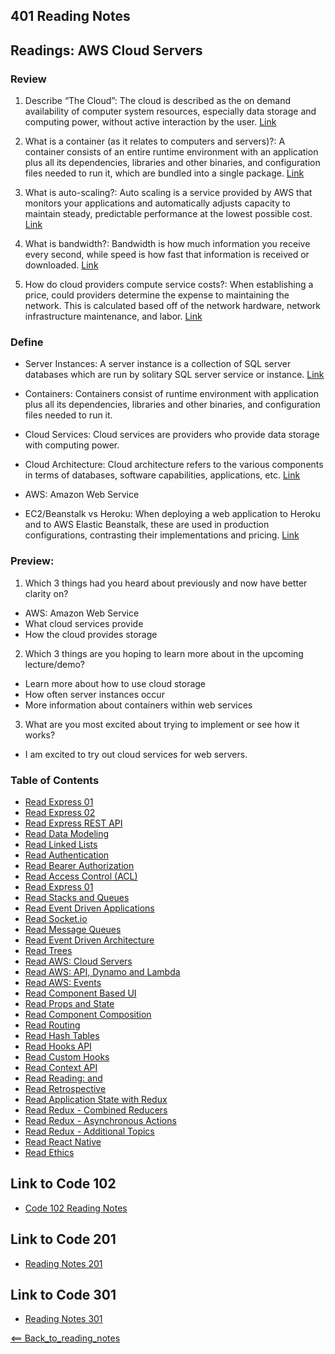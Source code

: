 ## 401 Reading Notes

## Readings: AWS Cloud Servers

### Review

1. Describe “The Cloud”: The cloud is described as the on demand availability of computer system resources, especially data storage and computing power, without active interaction by the user. [Link](https://en.wikipedia.org/wiki/Cloud_computing)

2. What is a container (as it relates to computers and servers)?: A container consists of an entire runtime environment with an application plus all its dependencies, libraries and other binaries, and configuration files needed to run it, which are bundled into a single package. [Link](https://www.cio.com/article/2924995/what-are-containers-and-why-do-you-need-them.html#:~:text=Put%20simply%2C%20a%20container%20consists,it%2C%20bundled%20into%20one%20package.)

3. What is auto-scaling?: Auto scaling is a service provided by AWS that monitors your applications and automatically adjusts capacity to maintain steady, predictable performance at the lowest possible cost. [Link](https://aws.amazon.com/autoscaling/)

4. What is bandwidth?: Bandwidth is how much information you receive every second, while speed is how fast that information is received or downloaded. [Link](https://www.verizon.com/info/definitions/bandwidth/)

5. How do cloud providers compute service costs?: When establishing a price, could providers determine the expense to maintaining the network. This is calculated based off of the network hardware, network infrastructure maintenance, and labor. [Link](https://expedient.com/knowledgebase/blog/2015-05-01-how-the-cost-of-cloud-computing-is-calculated/#:~:text=When%20setting%20price%2C%20cloud%20providers,need%20for%20its%20IaaS%20cloud.)

### Define

- Server Instances: A server instance is a collection of SQL server databases which are run by solitary SQL server service or instance.
[Link](https://www.techopedia.com/definition/32149/server-instance#:~:text=A%20server%20instance%20is%20a,based%20or%20command%2Dline%20based.)

- Containers: Containers consist of runtime environment with application plus all its dependencies, libraries and other binaries, and configuration files needed to run it.

- Cloud Services: Cloud services are providers who provide data storage with computing power.

- Cloud Architecture: Cloud architecture refers to the various components in terms of databases, software capabilities, applications, etc. [Link](https://www.hcltech.com/technology-qa/what-is-cloud-architecture#:~:text=Cloud%20Architecture%20refers%20to%20the,as%20the%20relationships%20between%20them.&text=Cloud%20resources,-Software%20components%20and)

- AWS: Amazon Web Service

- EC2/Beanstalk vs Heroku: When deploying a web application to Heroku and to AWS Elastic Beanstalk, these are used in production configurations, contrasting their implementations and pricing. [Link](https://codeburst.io/heroku-v-s-aws-elastic-beanstalk-1cc6f12ca3c7)

### Preview:

1. Which 3 things had you heard about previously and now have better clarity on?

- AWS: Amazon Web Service
- What cloud services provide
- How the cloud provides storage

2. Which 3 things are you hoping to learn more about in the upcoming lecture/demo?

- Learn more about how to use cloud storage
- How often server instances occur
- More information about containers within web services

3. What are you most excited about trying to implement or see how it works?

- I am excited to try out cloud services for web servers. 


### Table of Contents

- [Read Express 01](01_Reading.md)
- [Read Express 02](02_Reading.md)
- [Read Express REST API](03_Reading.md)
- [Read Data Modeling](04_Reading.md)
- [Read Linked Lists](05_Reading.md)
- [Read Authentication](06_Reading.md)
- [Read Bearer Authorization](07_Reading.md)
- [Read Access Control (ACL)](08_Reading.md)
- [Read Express 01](09_Reading.md)
- [Read Stacks and Queues](10_Reading.md)
- [Read Event Driven Applications](11_Reading.md)
- [Read Socket.io](12_Reading.md)
- [Read Message Queues](13_Reading.md)
- [Read Event Driven Architecture](14_Reading.md)
- [Read Trees](15_Reading.md)
- [Read AWS: Cloud Servers](16_Reading.md)
- [Read AWS: API, Dynamo and Lambda](18_Reading.md)
- [Read AWS: Events](19_Reading.md)
- [Read Component Based UI](26_Reading.md)
- [Read Props and State](27_Reading.md)
- [Read Component Composition](28_Reading.md)
- [Read Routing](29_Reading.md)
- [Read Hash Tables](30_Reading.md)
- [Read Hooks API](31_Reading.md)
- [Read Custom Hooks](32_Reading.md)
- [Read Context API](33_Reading.md)
- [Read Reading: <Login /> and <Auth />](34_Reading.md)
- [Read Retrospective](35_Reading.md)
- [Read Application State with Redux](36_Reading.md)
- [Read Redux - Combined Reducers](37_Reading.md)
- [Read Redux - Asynchronous Actions](38_Reading.md)
- [Read Redux - Additional Topics](39_Reading.md)
- [Read React Native](41_Reading.md)
- [Read Ethics](42_Reading.md)

## Link to Code 102

- [Code 102 Reading Notes](https://jtaisey389.github.io/reading-notes/)

## Link to Code 201

- [Reading Notes 201](https://jtaisey389.github.io/reading-notes201.md/)

## Link to Code 301

- [Reading Notes 301](jtaisey389.github.io/reading-notes301.md/)

[<== Back_to_reading_notes](jtaisey389.github.io/401_readingnotes.md/)
